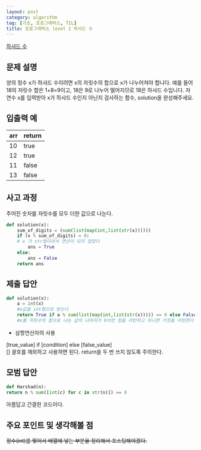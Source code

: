 ```yaml
---
layout: post
category: algorithm
tag: [기초, 프로그래머스, TIL]
title: 프로그래머스 level 1 하샤드 수
---
```


[하샤드 수](https://programmers.co.kr/learn/courses/30/lessons/12947) 

## 문제 설명

양의 정수 x가 하샤드 수이려면 x의 자릿수의 합으로 x가 나누어져야 합니다. 예를 들어 18의 자릿수 합은 1+8=9이고, 18은 9로 나누어 떨어지므로 18은 하샤드 수입니다. 자연수 x를 입력받아 x가 하샤드 수인지 아닌지 검사하는 함수, solution을 완성해주세요.

## 입출력 예

<table>
  <thead>
    <tr>
      <th>arr</th>
      <th>return</th>
    </tr>
  </thead>
  <tbody>
    <tr>
      <td>10</td>
      <td>true</td>
    </tr>
    <tr>
      <td>12</td>
      <td>true</td>
    </tr>
    <tr>
      <td>11</td>
      <td>false</td>
    </tr>
    <tr>
      <td>13</td>
      <td>false</td>
    </tr>
  </tbody>
</table>

## 사고 과정 

주어진 숫자를 자릿수를 모두 더한 값으로 나눈다.

```python
def solution(x):
    sum_of_digits = (sum(list(map(int,list(str(x))))))
    if (x % sum_of_digits) = 0:
    # x 가 str형이라서 연산이 되지 않았다
        ans = True
    else:
        ans = False
    return ans
```
## 제출 답안

```python
def solution(x):
    a = int(x)
    #x값을 int형으로 받는다
    return True if a % sum(list(map(int,list(str(x))))) == 0 else False
    #x를 자릿수의 합으로 나눈 값의 나머지가 0이면 참을 리턴하고 아니면 거짓을 리턴한다
```

* 삼항연산자의 사용
<div class="message">
[true_value] if [condition] else [false_value]
</div>
[] 괄호를 제외하고 사용하면 된다. return을 두 번 쓰지 않도록 주의한다.

## 모범 답안
```python
def Harshad(n):
return n % sum([int(c) for c in str(n)]) == 0
```
아름답고 간결한 코드이다.

## 주요 포인트 및 생각해볼 점  

  <del>정수(int)를 찢어서 배열에 넣는 부분을 정리해서 포스팅해야겠다.</del>